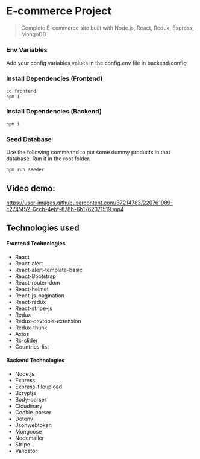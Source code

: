 # E-commerce Project

> Complete E-commerce site built with Node.js, React, Redux, Express, MongoDB

### Env Variables

Add your config variables values in the config.env file in backend/config

### Install Dependencies (Frontend)

```
cd frontend
npm i
```

### Install Dependencies (Backend)

```
npm i
```

### Seed Database

Use the following commeand to put some dummy products in that database. Run it in the root folder.

```
npm run seeder
```

## Video demo:
https://user-images.githubusercontent.com/37214783/220761989-c2745f52-6ccb-4ebf-878b-6b1762071519.mp4



## Technologies used
#### Frontend Technologies
- React
- React-alert
- React-alert-template-basic
- React-Bootstrap
- React-router-dom
- React-helmet
- React-js-pagination
- React-redux
- React-stripe-js
- Redux
- Redux-devtools-extension
- Redux-thunk
- Axios
- Rc-slider
- Countries-list

#### Backend Technologies
- Node.js
- Express
- Express-fileupload
- Bcryptjs
- Body-parser
- Cloudinary
- Cookie-parser
- Dotenv
- Jsonwebtoken
- Mongoose
- Nodemailer
- Stripe
- Validator
